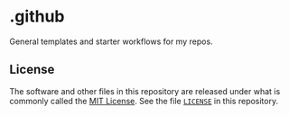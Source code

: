 # .github

General templates and starter workflows for my repos.

## License

The software and other files in this repository are released under what is commonly called the [MIT License][100]. See the file [`LICENSE`][101] in this repository.

[100]: https://choosealicense.com/licenses/mit/
[101]: ./LICENSE
[//]: # ([200]: https://github.com/Andy4495/.github)

